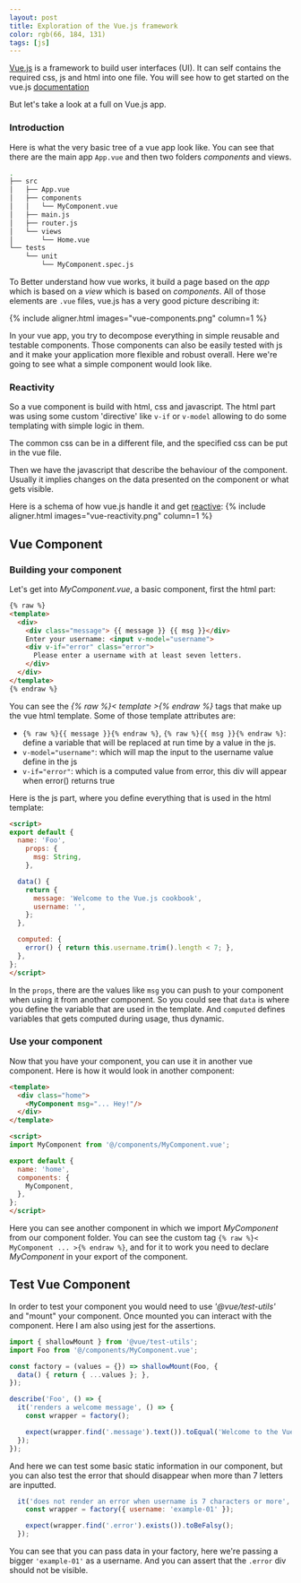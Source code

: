 ```yaml
---
layout: post
title: Exploration of the Vue.js framework 
color: rgb(66, 184, 131)
tags: [js]
---
```


[Vue.js](https://vuejs.org) is a framework to build user interfaces (UI).
It can self contains the required css, js and html into one file.
You will see how to get started on the vue.js [documentation](https://vuejs.org/v2/guide/index.html)

But let's take a look at a full on Vue.js app.


### Introduction

Here is what the very basic tree of a vue app look like.
You can see that there are the main app `App.vue` and then two folders _components_ and views.

```bash
.
├── src
│   ├── App.vue
│   ├── components
│   │   └── MyComponent.vue
│   ├── main.js
│   ├── router.js
│   └── views
│       └── Home.vue
└── tests
    └── unit
        └── MyComponent.spec.js
```

To Better understand how vue works, it build a page based on the _app_ which is based on a _view_ which is based on _components_.
All of those elements are `.vue` files, vue.js has a very good picture describing it:

{% include aligner.html images="vue-components.png" column=1 %}

In your vue app, you try to decompose everything in simple reusable and testable components.
Those components can also be easily tested with js and it make your application more flexible and robust overall.
Here we're going to see what a simple component would look like.

### Reactivity

So a vue component is build with html, css and javascript.
The html part was using some custom 'directive' like `v-if` or `v-model` allowing to do some templating
with simple logic in them.

The common css can be in a different file, and the specified css can be put in the vue file.

Then we have the javascript that describe the behaviour of the component.
Usually it implies changes on the data presented on the component or what gets visible.

Here is a schema of how vue.js handle it and get [reactive](https://vuejs.org/v2/guide/reactivity.html):
{% include aligner.html images="vue-reactivity.png" column=1 %}

## Vue Component

### Building your component

Let's get into _MyComponent.vue_, a basic component, first the html part:

```html
{% raw %}
<template>
  <div>
    <div class="message"> {{ message }} {{ msg }}</div>
    Enter your username: <input v-model="username">
    <div v-if="error" class="error">
      Please enter a username with at least seven letters.
    </div>
  </div>
</template>
{% endraw %}
```

You can see the _{% raw %}< template >{% endraw %}_ tags that make up the vue html template.
Some of those template attributes are:
  - `{% raw %}{{ message }}{% endraw %}`, `{% raw %}{{ msg }}{% endraw %}`: define a variable that will be replaced at run time by a value in the js.
  - `v-model="username"`: which will map the input to the username value define in the js
  - `v-if="error"`: which is a computed value from error, this div will appear when error() returns true  

Here is the js part, where you define everything that is used in the html template:

```html
<script>
export default {
  name: 'Foo',
    props: {
      msg: String,
    },

  data() {
    return {
      message: 'Welcome to the Vue.js cookbook',
      username: '',
    };
  },

  computed: {
    error() { return this.username.trim().length < 7; },
  },
};
</script>
```

In the `props`, there are the values like `msg` you can push to your component when using it from another component. 
So you could see that `data` is where you define the variable that are used in the template.
And `computed` defines variables that gets computed during usage, thus dynamic.

### Use your component

Now that you have your component, you can use it in another vue component.
Here is how it would look in another component:

```html
<template>
  <div class="home">
    <MyComponent msg="... Hey!"/>
  </div>
</template>

<script>
import MyComponent from '@/components/MyComponent.vue';

export default {
  name: 'home',
  components: {
    MyComponent,
  },
};
</script>
```

Here you can see another component in which we import _MyComponent_ from our component folder.
You can see the custom tag `{% raw %}< MyComponent ... >{% endraw %}`, and for it to work you need to declare _MyComponent_ in your export of the component.


## Test Vue Component

In order to test your component you would need to use _'@vue/test-utils'_ and "mount" your component.
Once mounted you can interact with the component.
Here I am also using jest for the assertions.

```js
import { shallowMount } from '@vue/test-utils';
import Foo from '@/components/MyComponent.vue';

const factory = (values = {}) => shallowMount(Foo, {
  data() { return { ...values }; },
});

describe('Foo', () => {
  it('renders a welcome message', () => {
    const wrapper = factory();

    expect(wrapper.find('.message').text()).toEqual('Welcome to the Vue.js cookbook');
  });
});
```

And here we can test some basic static information in our component, 
but you can also test the error that should disappear when more than 7 letters are inputted.

```js
  it('does not render an error when username is 7 characters or more', () => {
    const wrapper = factory({ username: 'example-01' });

    expect(wrapper.find('.error').exists()).toBeFalsy();
  });
```

You can see that you can pass data in your factory, here we're passing a bigger `'example-01'`
as a username. 
And you can assert that the `.error` div should not be visible.


